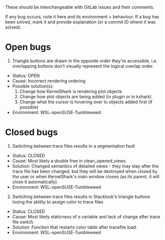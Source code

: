 <!-- I could use something more robust, but this will do. -->

These should be interchangeable with GitLab issues and their comments.

If any bug occurs, note it here and its environment + behaviour.
If a bug has been solved, mark it and provide explanation (or a commit ID where it was solved).

# Open bugs

1. Triangle buttons are drawn in the opposite order they're accessible, i.e.
   overlapping buttons don't visually represent the logical overlap order.

- Status: OPEN
- Cause: Incorrect rendering ordering
- Possible solution(s):
  1. Change how KernelShark is rendering plot objects
  2. Change how plot objects are being added (in plugin or in kshark)
  3. Change what the cursor is hovering over to objects added first (if possible)
- Environment: WSL-openSUSE-Tumbleweed

# Closed bugs

1. Switching between trace files results in a segmentation fault

- Status: CLOSED
- Cause: Most likely a double free in clean_opened_views.
- Solution: Changed semantics of detailed views - they may
  stay after the trace file has been changed, but they will
  be destroyed when closed by the user or when KernelShark's
  main window closes (as its parent, it will close it
  automatically)
- Environment: WSL-openSUSE-Tumbleweed

2. Switching between trace files results in Stacklook's triangle buttons
   losing the ability to assign color to trace files

- Status: CLOSED
- Cause: Most likely staticness of a variable and lack of change
  after trace file switch.
- Solution: Function that restarts color table after tracefile load.
- Environment: WSL-openSUSE-Tumbleweed
